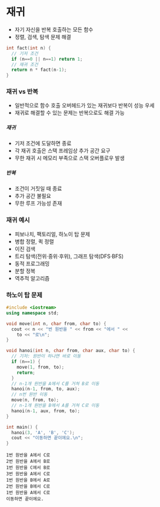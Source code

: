 # 재귀

- 자기 자신을 반복 호출하는 모든 함수
- 정렬, 검색, 탐색 문제 해결

```cpp
int fact(int n) {
  // 기저 조건
  if (n==0 || n==1) return 1;
  // 재귀 조건
  return n * fact(n-1);
}
```

### 재귀 vs 반복

- 일반적으로 함수 호출 오버헤드가 있는 재귀보다 반복이 성능 우세
- 재귀로 해결할 수 있는 문제는 반복으로도 해결 가능

##### 재귀
- 기저 조건에 도달하면 종료
- 각 재귀 호출은 스택 프레임상 추가 공간 요구
- 무한 재귀 시 메모리 부족으로 스택 오버플로우 발생

##### 반복
- 조건이 거짓일 때 종료
- 추가 공간 불필요
- 무한 루프 가능성 존재

### 재귀 예시

- 피보나치, 팩토리얼, 하노이 탑 문제
- 병합 정렬, 퀵 정렬
- 이진 검색
- 트리 탐색(전위·중위·후위), 그래프 탐색(DFS·BFS)
- 동적 프로그래밍
- 분할 정복
- 역추적 알고리즘

### 하노이 탑 문제

```cpp
#include <iostream>
using namespace std;

void move(int n, char from, char to) {
  cout << n << "번 원반을 " << from << "에서 " <<
    to << "로\n";
}

void hanoi(int n, char from, char aux, char to) {
  // 기저: 원반이 하나면 바로 이동
  if (n==1) {
    move(1, from, to);
    return;
  }
  // n-1개 원반을 A에서 C를 거쳐 B로 이동
  hanoi(n-1, from, to, aux);
  // n번 원반 이동
  move(n, from, to);
  // n-1개 원반을 B에서 A를 거쳐 C로 이동
  hanoi(n-1, aux, from, to);
}

int main() {
  hanoi(3, 'A', 'B', 'C');
  cout << "이동하면 끝이에요.\n";
}
```

```
1번 원반을 A에서 C로
2번 원반을 A에서 B로
1번 원반을 C에서 B로
3번 원반을 A에서 C로
1번 원반을 B에서 A로
2번 원반을 B에서 C로
1번 원반을 A에서 C로
이동하면 끝이에요.
```
